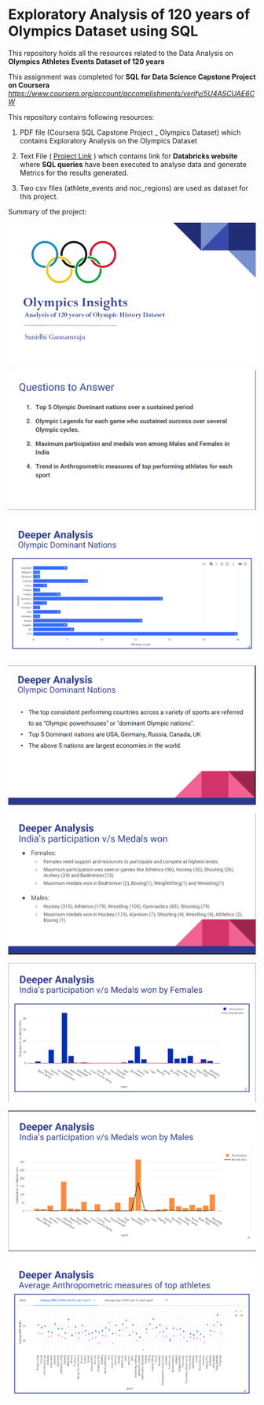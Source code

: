 # Exploratory Analysis of 120 years of Olympics Dataset using SQL

This repository holds all the resources related to the Data Analysis on **Olympics Athletes Events Dataset of 120 years**

This assignment was completed for **SQL for Data Science Capstone Project on Coursera**
*https://www.coursera.org/account/accomplishments/verify/5U4ASCUAE6CW*

This repository contains following resources:

1. PDF file (Coursera SQL Capstone Project _ Olympics Dataset)
which contains Exploratory Analysis on the Olympics Dataset

2. Text File (
[Project Link](https://databricks-prod-cloudfront.cloud.databricks.com/public/4027ec902e239c93eaaa8714f173bcfc/3426393823188207/1181475445433289/6549275136144152/latest.html)
)
which contains link for **Databricks website** where **SQL queries** have been executed to analyse data and generate Metrics for the results generated.

3. Two csv files (athlete_events and noc_regions) are used as dataset for this project.

Summary of the project:

![Introduction](Intro_img.png "Introduction")

![Problem Statements](Problem_statements.png "Problem Statements")

![Dominant Nations](Dominant_Nations.png "Dominant Nations")

![Dominant Nations Analysis](Dominant_Nations_Analysis.png "Dominant Nations Analysis")

![Gender Participation](Gender_participation.png "Gender Participation")

![Female Participation](Females_performance.png "Female Participation")

![Male Participation](Males_performance.png "Male Participation")

![BMI](BMI_Analysis.png "BMI")




